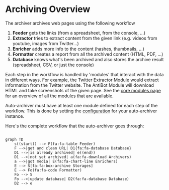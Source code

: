 
# Archiving Overview

The archiver archives web pages using the following workflow
1. **Feeder** gets the links (from a spreadsheet, from the console, ...)
2. **Extractor** tries to extract content from the given link (e.g. videos from youtube, images from Twitter...)
3. **Enricher** adds more info to the content (hashes, thumbnails, ...)
4. **Formatter** creates a report from all the archived content (HTML, PDF, ...)
5. **Database** knows what's been archived and also stores the archive result (spreadsheet, CSV, or just the console)

Each step in the workflow is handled by 'modules' that interact with the data in different ways. For example, the Twitter Extractor Module would extract information from the Twitter website. The AntiBot Module will download HTML and take screenshots of the given page. See the [core modules page](core_modules.md) for an overview of all the modules that are available.

Auto-archiver must have at least one module defined for each step of the workflow. This is done by setting the [configuration](installation/configurations.md) for your auto-archiver instance.

Here's the complete workflow that the auto-archiver goes through:

```mermaid

graph TD
    s((start)) --> F(fa:fa-table Feeder)
    F -->|get and clean URL| D1{fa:fa-database Database}
    D1 -->|is already archived| e((end))
    D1 -->|not yet archived| a(fa:fa-download Archivers)
    a -->|got media| E(fa:fa-chart-line Enrichers)
    E --> S[fa:fa-box-archive Storages]
    E --> Fo(fa:fa-code Formatter)
    Fo --> S
    Fo -->|update database| D2(fa:fa-database Database)
    D2 --> e
```